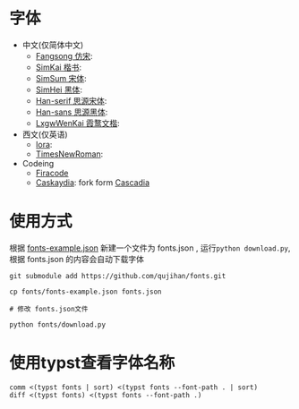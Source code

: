 # 字体
- 中文(仅简体中文)
    - [Fangsong 仿宋](https://github.com/qujihan/font-resource):
    - [SimKai 楷书](https://github.com/qujihan/font-resource):
    - [SimSum 宋体](https://github.com/qujihan/font-resource):
    - [SimHei 黑体](https://github.com/qujihan/font-resource):
    - [Han-serif 思源宋体](https://github.com/adobe-fonts/source-han-serif):
    - [Han-sans 思源黑体](https://github.com/adobe-fonts/source-han-sans):
    - [LxgwWenKai 霞鹜文楷](https://github.com/lxgw/LxgwWenKai):
- 西文(仅英语)
    - [lora](https://github.com/cyrealtype/Lora-Cyrillic):
    - [TimesNewRoman](https://github.com/qujihan/font-resource):
- Codeing
    - [Firacode](https://github.com/ryanoasis/nerd-fonts/releases)
    - [Caskaydia](https://github.com/ryanoasis/nerd-fonts/releases): fork form [Cascadia](https://github.com/microsoft/cascadia-code)

# 使用方式
根据 [fonts-example.json](fonts-example.json) 新建一个文件为 fonts.json , 运行`python download.py`, 根据 fonts.json 的内容会自动下载字体

```shell
git submodule add https://github.com/qujihan/fonts.git

cp fonts/fonts-example.json fonts.json

# 修改 fonts.json文件

python fonts/download.py
```

# 使用typst查看字体名称
```shell
comm <(typst fonts | sort) <(typst fonts --font-path . | sort)
diff <(typst fonts) <(typst fonts --font-path .)
```